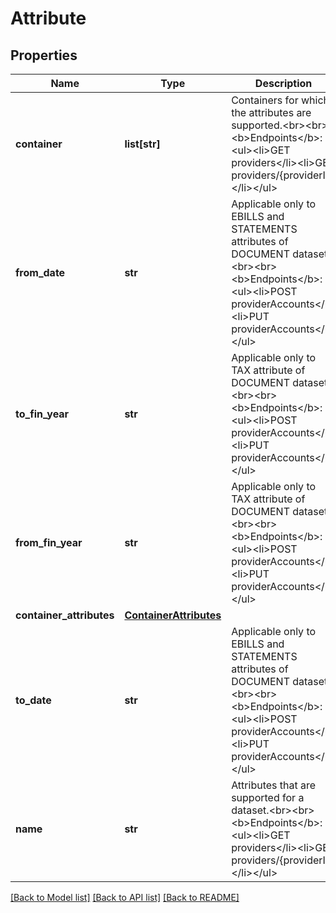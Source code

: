 # Attribute


## Properties
Name | Type | Description | Notes
------------ | ------------- | ------------- | -------------
**container** | **list[str]** | Containers for which the attributes are supported.&lt;br&gt;&lt;br&gt;&lt;b&gt;Endpoints&lt;/b&gt;:&lt;ul&gt;&lt;li&gt;GET providers&lt;/li&gt;&lt;li&gt;GET providers/{providerId}&lt;/li&gt;&lt;/ul&gt; | [optional] 
**from_date** | **str** | Applicable only to EBILLS and STATEMENTS attributes of DOCUMENT dataset.&lt;br&gt;&lt;br&gt;&lt;b&gt;Endpoints&lt;/b&gt;:&lt;ul&gt;&lt;li&gt;POST providerAccounts&lt;/li&gt;&lt;li&gt;PUT providerAccounts&lt;/li&gt;&lt;/ul&gt; | [optional] [readonly] 
**to_fin_year** | **str** | Applicable only to TAX attribute of DOCUMENT dataset.&lt;br&gt;&lt;br&gt;&lt;b&gt;Endpoints&lt;/b&gt;:&lt;ul&gt;&lt;li&gt;POST providerAccounts&lt;/li&gt;&lt;li&gt;PUT providerAccounts&lt;/li&gt;&lt;/ul&gt; | [optional] [readonly] 
**from_fin_year** | **str** | Applicable only to TAX attribute of DOCUMENT dataset.&lt;br&gt;&lt;br&gt;&lt;b&gt;Endpoints&lt;/b&gt;:&lt;ul&gt;&lt;li&gt;POST providerAccounts&lt;/li&gt;&lt;li&gt;PUT providerAccounts&lt;/li&gt;&lt;/ul&gt; | [optional] [readonly] 
**container_attributes** | [**ContainerAttributes**](ContainerAttributes.md) |  | [optional] 
**to_date** | **str** | Applicable only to EBILLS and STATEMENTS attributes of DOCUMENT dataset.&lt;br&gt;&lt;br&gt;&lt;b&gt;Endpoints&lt;/b&gt;:&lt;ul&gt;&lt;li&gt;POST providerAccounts&lt;/li&gt;&lt;li&gt;PUT providerAccounts&lt;/li&gt;&lt;/ul&gt; | [optional] [readonly] 
**name** | **str** | Attributes that are supported for a dataset.&lt;br&gt;&lt;br&gt;&lt;b&gt;Endpoints&lt;/b&gt;:&lt;ul&gt;&lt;li&gt;GET providers&lt;/li&gt;&lt;li&gt;GET providers/{providerId}&lt;/li&gt;&lt;/ul&gt; | [optional] 

[[Back to Model list]](../README.md#documentation-for-models) [[Back to API list]](../README.md#documentation-for-api-endpoints) [[Back to README]](../README.md)


